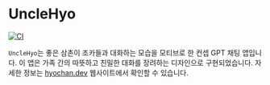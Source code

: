 # UncleHyo

[![CI](https://github.com/hyochan/UncleHyo/actions/workflows/ci.yml/badge.svg)](https://github.com/hyochan/UncleHyo/actions/workflows/ci.yml)

`UncleHyo`는 좋은 삼촌이 조카들과 대화하는 모습을 모티브로 한 컨셉 GPT 채팅 앱입니다. 이 앱은 가족 간의 따뜻하고 친밀한 대화를 장려하는 디자인으로 구현되었습니다. 자세한 정보는 [hyochan.dev](https://hyochan.dev) 웹사이트에서 확인할 수 있습니다.
